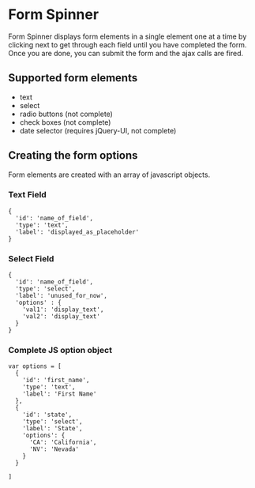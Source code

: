 # Form Spinner
Form Spinner displays form elements in a single element one at a time by clicking next to get through each field until you have completed the form. Once you are done, you can submit the form and the ajax calls are fired.

## Supported form elements
* text
* select 
* radio buttons (not complete)
* check boxes (not complete)
* date selector (requires jQuery-UI, not complete)

## Creating the form options
Form elements are created with an array of javascript objects.

### Text Field
```
{
  'id': 'name_of_field',
  'type': 'text',
  'label': 'displayed_as_placeholder'
}
```
### Select Field
```
{
  'id': 'name_of_field',
  'type': 'select',
  'label': 'unused_for_now',
  'options' : {
    'val1': 'display_text',
    'val2': 'display_text'
  }
}
```

### Complete JS option object
```
var options = [
  {
    'id': 'first_name',
    'type': 'text',
    'label': 'First Name'
  },
  {
    'id': 'state',
    'type': 'select',
    'label': 'State',
    'options': {
      'CA': 'California',
      'NV': 'Nevada'
    }
  }

]
```
